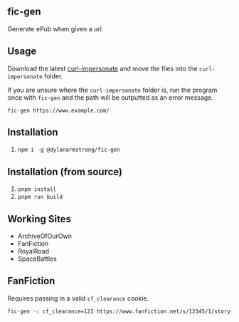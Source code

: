 ## fic-gen

Generate ePub when given a url.

## Usage

Download the latest [curl-impersonate](https://github.com/lwthiker/curl-impersonate/releases) and
move the files into the `curl-impersonate` folder.

If you are unsure where the `curl-impersonate` folder is, run the program once with `fic-gen` and
the path will be outputted as an error message.

`fic-gen https://www.example.com/`

## Installation

1. `npm i -g @dylanarmstrong/fic-gen`

## Installation (from source)

1. `pnpm install`
2. `pnpm run build`

## Working Sites

* ArchiveOfOurOwn
* FanFiction
* RoyalRoad
* SpaceBattles

## FanFiction

Requires passing in a valid `cf_clearance` cookie.

```bash
fic-gen -c cf_clearance=123 https://www.fanfiction.net/s/12345/1/story-title
```
